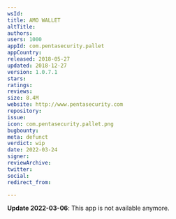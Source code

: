 ```yaml
---
wsId: 
title: AMO WALLET
altTitle: 
authors: 
users: 1000
appId: com.pentasecurity.pallet
appCountry: 
released: 2018-05-27
updated: 2018-12-27
version: 1.0.7.1
stars: 
ratings: 
reviews: 
size: 8.4M
website: http://www.pentasecurity.com
repository: 
issue: 
icon: com.pentasecurity.pallet.png
bugbounty: 
meta: defunct
verdict: wip
date: 2022-03-24
signer: 
reviewArchive: 
twitter: 
social: 
redirect_from: 

---
```


**Update 2022-03-06**: This app is not available anymore.

